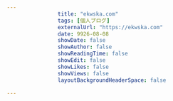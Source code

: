 ---
                title: "ekwska.com"
                tags: [個人ブログ]
                externalUrl: "https://ekwska.com"
                date: 9926-08-08
                showDate: false
                showAuthor: false
                showReadingTime: false
                showEdit: false
                showLikes: false
                showViews: false
                layoutBackgroundHeaderSpace: false
                ---

